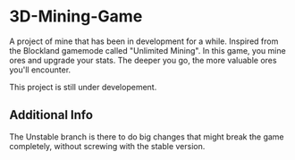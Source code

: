# 3D-Mining-Game

A project of mine that has been in development for a while. Inspired from the Blockland gamemode called "Unlimited Mining".
In this game, you mine ores and upgrade your stats. The deeper you go, the more valuable ores you'll encounter.

This project is still under developement.

## Additional Info

The Unstable branch is there to do big changes that might break the game completely, without screwing with the stable version.
